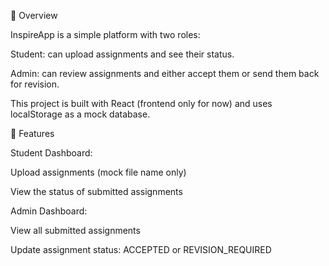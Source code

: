 📌 Overview

InspireApp is a simple platform with two roles:

Student: can upload assignments and see their status.

Admin: can review assignments and either accept them or send them back for revision.

This project is built with React (frontend only for now) and uses localStorage as a mock database.

🚀 Features

Student Dashboard:

Upload assignments (mock file name only)

View the status of submitted assignments

Admin Dashboard:

View all submitted assignments

Update assignment status: ACCEPTED or REVISION_REQUIRED